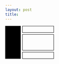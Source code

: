 ```yaml
---
layout: post
title: 
---
```

<style>
  .container { position:relative; padding:0 0 0 55px; }
#sidebar {
    position:absolute;
    top:0; bottom:0; left:0;
    width:50px;
    background:#000;
}

#header { border:1px solid #000; width:100px; height:20px; 
    margin:0 0 5px 0;
}
#content { border:1px solid #000; width:100px; height:50px;
    margin:5px 0 5px 0;
}
#footer { border:1px solid #000; width:100px; height:20px;
    margin:5px 0 0 0;
}
</style>

<div class="container">
    <div id="sidebar"></div>
    <div id="header"></div>
    <div id="content"></div>
    <div id="footer"></div>
</div>
